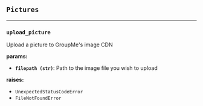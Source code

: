 ## `Pictures`
---
### `upload_picture`
Upload a picture to GroupMe's image CDN
  
**params:**
- **`filepath (str)`**: Path to the image file you wish to upload

**raises:**
- `UnexpectedStatusCodeError`
- `FileNotFoundError`
